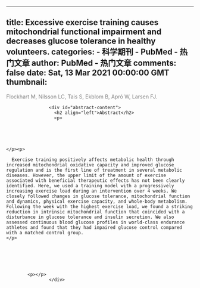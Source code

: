 
---
title: Excessive exercise training causes mitochondrial functional impairment and decreases glucose tolerance in healthy volunteers.
categories: 
    - 科学期刊
    - PubMed - 热门文章
author: PubMed - 热门文章
comments: false
date: Sat, 13 Mar 2021 00:00:00 GMT
thumbnail: 
---

<div>   
<div id="author-content">
                      <span style="color: grey">Flockhart M, Nilsson LC, Tais S, Ekblom B, Apró W, Larsen FJ.</span>
                    </div>
                    
                    <div id="abstract-content">
                      <h2 align="left">Abstract</h2>
                      <p>
              
                


  
    </p><p>
      
      Exercise training positively affects metabolic health through increased mitochondrial oxidative capacity and improved glucose regulation and is the first line of treatment in several metabolic diseases. However, the upper limit of the amount of exercise associated with beneficial therapeutic effects has not been clearly identified. Here, we used a training model with a progressively increasing exercise load during an intervention over 4 weeks. We closely followed changes in glucose tolerance, mitochondrial function and dynamics, physical exercise capacity, and whole-body metabolism. Following the week with the highest exercise load, we found a striking reduction in intrinsic mitochondrial function that coincided with a disturbance in glucose tolerance and insulin secretion. We also assessed continuous blood glucose profiles in world-class endurance athletes and found that they had impaired glucose control compared with a matched control group.
    </p>
  

  


              
            <p></p>
                    </div>
                      
</div>
            